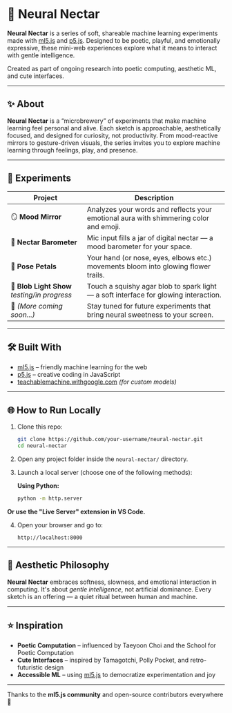 # 🍯 Neural Nectar

**Neural Nectar** is a series of soft, shareable machine learning experiments made with [ml5.js](https://ml5js.org/) and [p5.js](https://p5js.org/). Designed to be poetic, playful, and emotionally expressive, these mini-web experiences explore what it means to interact with gentle intelligence.

Created as part of ongoing research into poetic computing, aesthetic ML, and cute interfaces.

---

## ✨ About

**Neural Nectar** is a “microbrewery” of experiments that make machine learning feel personal and alive. Each sketch is approachable, aesthetically focused, and designed for curiosity, not productivity. From mood-reactive mirrors to gesture-driven visuals, the series invites you to explore machine learning through feelings, play, and presence.

---

## 🍬 Experiments

| Project                                     | Description                                                                           |
| ------------------------------------------- | ------------------------------------------------------------------------------------- |
| 🪞 **Mood Mirror**                          | Analyzes your words and reflects your emotional aura with shimmering color and emoji. |
| 🍑 **Nectar Barometer**                     | Mic input fills a jar of digital nectar — a mood barometer for your space.            |
| 🌸 **Pose Petals**                          | Your hand (or nose, eyes, elbows etc.) movements bloom into glowing flower trails.    |
| 🪼 **Blob Light Show** _testing/in progress_ | Touch a squishy agar blob to spark light — a soft interface for glowing interaction.  |
| 🔮 _(More coming soon...)_                  | Stay tuned for future experiments that bring neural sweetness to your screen.         |

---

## 🛠️ Built With

- [ml5.js](https://ml5js.org/) – friendly machine learning for the web
- [p5.js](https://p5js.org/) – creative coding in JavaScript
- [teachablemachine.withgoogle.com](https://teachablemachine.withgoogle.com/) _(for custom models)_

---

## 🌐 How to Run Locally

1. Clone this repo:

   ```bash
   git clone https://github.com/your-username/neural-nectar.git
   cd neural-nectar

   ```

2. Open any project folder inside the `neural-nectar/` directory.

3. Launch a local server (choose one of the following methods):

   **Using Python:**

   ```bash
   python -m http.server
   ```

**Or use the "Live Server" extension in VS Code.**

4. Open your browser and go to:

   ```
   http://localhost:8000
   ```

---

## 🌸 Aesthetic Philosophy

**Neural Nectar** embraces softness, slowness, and emotional interaction in computing.
It's about _gentle intelligence_, not artificial dominance.
Every sketch is an offering — a quiet ritual between human and machine.

---

## ⭐️ Inspiration

- **Poetic Computation** – influenced by Taeyoon Choi and the School for Poetic Computation
- **Cute Interfaces** – inspired by Tamagotchi, Polly Pocket, and retro-futuristic design
- **Accessible ML** – using [ml5.js](https://ml5js.org/) to democratize experimentation and joy

---

Thanks to the **ml5.js community** and open-source contributors everywhere 💖

